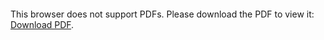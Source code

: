 <object data="./README_2.pdf" type="application/pdf" width="700px" height="700px">
    <embed src="./README_2.pdf">
        <p>This browser does not support PDFs. Please download the PDF to view it: <a href="./README_2.pdf">Download PDF</a>.</p>
    </embed>
</object>

